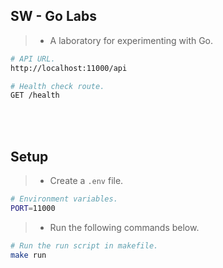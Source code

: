 ## SW - Go Labs

> - A laboratory for experimenting with Go.

```bash
# API URL.
http://localhost:11000/api

# Health check route.
GET /health
```

<br />
<br />



## Setup

> - Create a `.env` file.

```sh
# Environment variables.
PORT=11000
```

> - Run the following commands below.

```bash
# Run the run script in makefile.
make run
```
